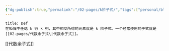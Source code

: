 ```yaml
---
{"dg-publish":true,"permalink":"/02-pages/k阶子式/","tags":["personal/blog","线性代数/矩阵"]}
---
```


```ad-info
title: Def
在矩阵中任选 k 行 k 列，其中相交所得的元素就是 k 阶子式。一个经常使用的子式就是[[02-pages/代数余子式\|代数余子式]]。
```

[[代数余子式]]